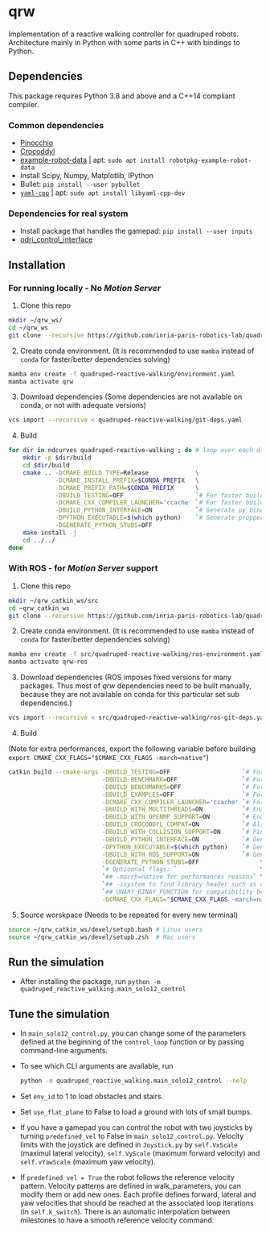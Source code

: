 # qrw

Implementation of a reactive walking controller for quadruped robots. Architecture mainly in Python with some parts in C++ with bindings to Python.

## Dependencies

This package requires Python 3.8 and above and a C++14 compliant compiler.

### Common dependencies

* [Pinocchio](https://github.com/stack-of-tasks/pinocchio)
* [Crocoddyl](https://github.com/loco-3d/crocoddyl)
* [example-robot-data](https://github.com/Gepetto/example-robot-data) | apt: `sudo apt install robotpkg-example-robot-data`
* Install Scipy, Numpy, Matplotlib, IPython
* Bullet: `pip install --user pybullet`
* [`yaml-cpp`](https://github.com/jbeder/yaml-cpp) | apt: `sudo apt install libyaml-cpp-dev`

### Dependencies for real system

* Install package that handles the gamepad: `pip install --user inputs`
* [odri_control_interface](https://github.com/open-dynamic-robot-initiative/odri_control_interface)

## Installation
### For running locally - No _Motion Server_

1. Clone this repo
```bash
mkdir ~/qrw_ws/
cd ~/qrw_ws
git clone --recursive https://github.com/inria-paris-robotics-lab/quadruped-reactive-walking.git
```

2. Create conda environment.
(It is recommended to use `mamba` instead of `conda` for faster/better dependencies solving)
```bash
mamba env create -f quadruped-reactive-walking/environment.yaml
mamba activate qrw
```

3. Download dependencies
(Some dependencies are not available on conda, or not with adequate versions)
```bash
vcs import --recursive < quadruped-reactive-walking/git-deps.yaml
```

4. Build
```bash
for dir in ndcurves quadruped-reactive-walking ; do # loop over each directory
    mkdir -p $dir/build
    cd $dir/build
    cmake .. -DCMAKE_BUILD_TYPE=Release             \
             -DCMAKE_INSTALL_PREFIX=$CONDA_PREFIX   \
             -DCMAKE_PREFIX_PATH=$CONDA_PREFIX      \
             -DBUILD_TESTING=OFF                    `# For faster build`             \
             -DCMAKE_CXX_COMPILER_LAUNCHER='ccache' `# For faster build`             \
             -DBUILD_PYTHON_INTERFACE=ON            `# Generate py bindings`         \
             -DPYTHON_EXECUTABLE=$(which python)    `# Generate propper py bindings` \
             -DGENERATE_PYTHON_STUBS=OFF
    make install -j
    cd ../../
done
```

### With ROS - for _Motion Server_ support

1. Clone this repo
```bash
mkdir ~/qrw_catkin_ws/src
cd ~qrw_catkin_ws
git clone --recursive https://github.com/inria-paris-robotics-lab/quadruped-reactive-walking.git src/quadruped-reactive-walking
```

2. Create conda environment.
(It is recommended to use `mamba` instead of `conda` for faster/better dependencies solving)
```bash
mamba env create -f src/quadruped-reactive-walking/ros-environment.yaml
mamba activate qrw-ros
```

3. Download dependencies
(ROS imposes fixed versions for many packages. Thus most of _qrw_ dependencies need to be built manually, because they are not available on conda for this particular set sub dependencies.)
```bash
vcs import --recursive < src/quadruped-reactive-walking/ros-git-deps.yaml
```

4. Build

(Note for extra performances, export the following variable before building `export CMAKE_CXX_FLAGS="$CMAKE_CXX_FLAGS -march=native"`)

```bash
catkin build --cmake-args -DBUILD_TESTING=OFF                    `# For faster build`               \
                          -DBUILD_BENCHMARK=OFF                  `# For faster build`               \
                          -DBUILD_BENCHMARKS=OFF                 `# For faster build (aligator)`    \
                          -DBUILD_EXAMPLES=OFF                   `# For faster build`               \
                          -DCMAKE_CXX_COMPILER_LAUNCHER='ccache' `# For faster build`               \
                          -DBUILD_WITH_MULTITHREADS=ON           `# Enable parallelization (croc)`  \
                          -DBUILD_WITH_OPENMP_SUPPORT=ON         `# Enable parallelization (algtr)` \
                          -DBUILD_CROCODDYL_COMPAT=ON            `# Aligator compatibility flag`    \
                          -DBUILD_WITH_COLLISION_SUPPORT=ON      `# Pinocchio flag`                 \
                          -DBUILD_PYTHON_INTERFACE=ON            `# Generate py bindings`         \
                          -DPYTHON_EXECUTABLE=$(which python)    `# Generate propper py bindings`   \
                          -DBUILD_WITH_ROS_SUPPORT=ON            `# Generate QRW custom ros msgs`   \
                          -DGENERATE_PYTHON_STUBS=OFF                 \
                          `# Optionnal flags: `                       \
                          `## -macrh=native for performances reasons` \
                          `## -isystem to find library header such as openmp omp.h`                               \
                          `## UNARY_BINAY_FUNCTION for compatibility between old boost (from ros) and modern c++` \
                          -DCMAKE_CXX_FLAGS="$CMAKE_CXX_FLAGS -march=native -isystem $CONDA_PREFIX/include -D_LIBCPP_ENABLE_CXX17_REMOVED_UNARY_BINARY_FUNCTION"
```

5. Source worskpace (Needs to be repeated for every new terminal)
```bash
source ~/qrw_catkin_ws/devel/setupb.bash # Linux users
source ~/qrw_catkin_ws/devel/setupb.zsh  # Mac users
```

## Run the simulation

* After installing the package, run `python -m quadruped_reactive_walking.main_solo12_control`

## Tune the simulation

* In `main_solo12_control.py`, you can change some of the parameters defined at the beginning of the `control_loop` function or by passing command-line arguments.
* To see which CLI arguments are available, run

  ```bash
  python -m quadruped_reactive_walking.main_solo12_control --help
  ```

* Set `env_id` to 1 to load obstacles and stairs.
* Set `use_flat_plane` to False to load a ground with lots of small bumps.
* If you have a gamepad you can control the robot with two joysticks by turning `predefined_vel` to False in `main_solo12_control.py`. Velocity limits with the joystick are defined in `Joystick.py` by `self.VxScale` (maximul lateral velocity), `self.VyScale` (maximum forward velocity) and `self.vYawScale` (maximum yaw velocity).
* If `predefined_vel = True` the robot follows the reference velocity pattern. Velocity patterns are defined in walk_parameters, you can modify them or add new ones. Each profile defines forward, lateral and yaw velocities that should be reached at the associated loop iterations (in `self.k_switch`). There is an automatic interpolation between milestones to have a smooth reference velocity command.
